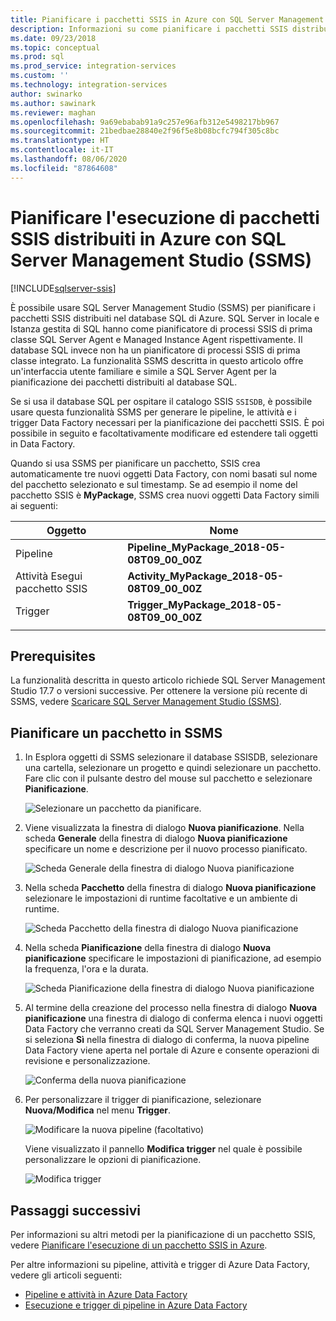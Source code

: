 ```yaml
---
title: Pianificare i pacchetti SSIS in Azure con SQL Server Management Studio | Microsoft Docs
description: Informazioni su come pianificare i pacchetti SSIS distribuiti al database SQL di Azure tramite il comando Pianifica in SQL Server Management Studio (SSMS).
ms.date: 09/23/2018
ms.topic: conceptual
ms.prod: sql
ms.prod_service: integration-services
ms.custom: ''
ms.technology: integration-services
author: swinarko
ms.author: sawinark
ms.reviewer: maghan
ms.openlocfilehash: 9a69ebabab91a9c257e96afb312e5498217bb967
ms.sourcegitcommit: 21bedbae28840e2f96f5e8b08bcfc794f305c8bc
ms.translationtype: HT
ms.contentlocale: it-IT
ms.lasthandoff: 08/06/2020
ms.locfileid: "87864608"
---
```

# <a name="schedule-the-execution-of-ssis-packages-deployed-in-azure-with-sql-server-management-studio-ssms"></a>Pianificare l'esecuzione di pacchetti SSIS distribuiti in Azure con SQL Server Management Studio (SSMS)

[!INCLUDE[sqlserver-ssis](../../includes/applies-to-version/sqlserver-ssis.md)]



È possibile usare SQL Server Management Studio (SSMS) per pianificare i pacchetti SSIS distribuiti nel database SQL di Azure. SQL Server in locale e Istanza gestita di SQL hanno come pianificatore di processi SSIS di prima classe SQL Server Agent e Managed Instance Agent rispettivamente. Il database SQL invece non ha un pianificatore di processi SSIS di prima classe integrato. La funzionalità SSMS descritta in questo articolo offre un'interfaccia utente familiare e simile a SQL Server Agent per la pianificazione dei pacchetti distribuiti al database SQL.

Se si usa il database SQL per ospitare il catalogo SSIS `SSISDB`, è possibile usare questa funzionalità SSMS per generare le pipeline, le attività e i trigger Data Factory necessari per la pianificazione dei pacchetti SSIS. È poi possibile in seguito e facoltativamente modificare ed estendere tali oggetti in Data Factory.

Quando si usa SSMS per pianificare un pacchetto, SSIS crea automaticamente tre nuovi oggetti Data Factory, con nomi basati sul nome del pacchetto selezionato e sul timestamp. Se ad esempio il nome del pacchetto SSIS è **MyPackage**, SSMS crea nuovi oggetti Data Factory simili ai seguenti:

| Oggetto | Nome |
|---|---|
| Pipeline | **Pipeline_MyPackage_2018-05-08T09_00_00Z** |
| Attività Esegui pacchetto SSIS | **Activity_MyPackage_2018-05-08T09_00_00Z** |
| Trigger | **Trigger_MyPackage_2018-05-08T09_00_00Z** |
|||

## <a name="prerequisites"></a>Prerequisites

La funzionalità descritta in questo articolo richiede SQL Server Management Studio 17.7 o versioni successive. Per ottenere la versione più recente di SSMS, vedere [Scaricare SQL Server Management Studio (SSMS)](../../ssms/download-sql-server-management-studio-ssms.md).

## <a name="schedule-a-package-in-ssms"></a>Pianificare un pacchetto in SSMS

1. In Esplora oggetti di SSMS selezionare il database SSISDB, selezionare una cartella, selezionare un progetto e quindi selezionare un pacchetto. Fare clic con il pulsante destro del mouse sul pacchetto e selezionare **Pianificazione**.

    ![Selezionare un pacchetto da pianificare.](media/ssis-azure-schedule-packages-ssms/schedule-ssms-image1-schedule.png)

2. Viene visualizzata la finestra di dialogo **Nuova pianificazione**. Nella scheda **Generale** della finestra di dialogo **Nuova pianificazione** specificare un nome e descrizione per il nuovo processo pianificato.

    ![Scheda Generale della finestra di dialogo Nuova pianificazione](media/ssis-azure-schedule-packages-ssms/schedule-ssms-image2-new-schedule.png)

3. Nella scheda **Pacchetto** della finestra di dialogo **Nuova pianificazione** selezionare le impostazioni di runtime facoltative e un ambiente di runtime.

    ![Scheda Pacchetto della finestra di dialogo Nuova pianificazione](media/ssis-azure-schedule-packages-ssms/schedule-ssms-image3-new-schedule2.png)

4. Nella scheda **Pianificazione** della finestra di dialogo **Nuova pianificazione** specificare le impostazioni di pianificazione, ad esempio la frequenza, l'ora e la durata.

    ![Scheda Pianificazione della finestra di dialogo Nuova pianificazione](media/ssis-azure-schedule-packages-ssms/schedule-ssms-image4-new-schedule3.png)

5. Al termine della creazione del processo nella finestra di dialogo **Nuova pianificazione** una finestra di dialogo di conferma elenca i nuovi oggetti Data Factory che verranno creati da SQL Server Management Studio. Se si seleziona **Sì** nella finestra di dialogo di conferma, la nuova pipeline Data Factory viene aperta nel portale di Azure e consente operazioni di revisione e personalizzazione.

    ![Conferma della nuova pianificazione](media/ssis-azure-schedule-packages-ssms/schedule-ssms-image5-confirmation.png)

6. Per personalizzare il trigger di pianificazione, selezionare **Nuova/Modifica** nel menu **Trigger**.

    ![Modificare la nuova pipeline (facoltativo)](media/ssis-azure-schedule-packages-ssms/schedule-ssms-image6-edit.png)

    Viene visualizzato il pannello **Modifica trigger** nel quale è possibile personalizzare le opzioni di pianificazione.

    ![Modifica trigger](media/ssis-azure-schedule-packages-ssms/schedule-ssms-image7-edit2.png)

## <a name="next-steps"></a>Passaggi successivi

Per informazioni su altri metodi per la pianificazione di un pacchetto SSIS, vedere [Pianificare l'esecuzione di un pacchetto SSIS in Azure](ssis-azure-schedule-packages.md).

Per altre informazioni su pipeline, attività e trigger di Azure Data Factory, vedere gli articoli seguenti:
-   [Pipeline e attività in Azure Data Factory](https://docs.microsoft.com/azure/data-factory/concepts-pipelines-activities)
-   [Esecuzione e trigger di pipeline in Azure Data Factory](https://docs.microsoft.com/azure/data-factory/concepts-pipeline-execution-triggers)
